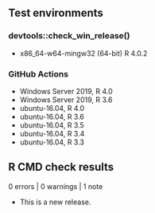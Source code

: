 ## Test environments

### devtools::check_win_release()

- x86_64-w64-mingw32 (64-bit) R 4.0.2

### GitHub Actions

- Windows Server 2019, R 4.0
- Windows Server 2019, R 3.6
- ubuntu-16.04, R 4.0
- ubuntu-16.04, R 3.6
- ubuntu-16.04, R 3.5
- ubuntu-16.04, R 3.4
- ubuntu-16.04, R 3.3

## R CMD check results

0 errors | 0 warnings | 1 note

* This is a new release.
